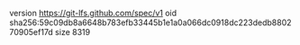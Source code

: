 version https://git-lfs.github.com/spec/v1
oid sha256:59c09db8a6648b783efb33445b1e1a0a066dc0918dc223dedb880270905ef17d
size 8319
